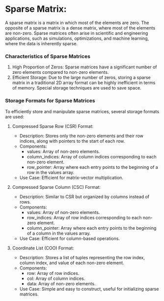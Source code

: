 # Sparse Matrix:
A sparse matrix is a matrix in which most of the elements are zero. The opposite of a sparse matrix is a dense matrix, where most of the elements are non-zero. Sparse matrices often arise in scientific and engineering applications, such as simulations, optimizations, and machine learning, where the data is inherently sparse.

### Characteristics of Sparse Matrices
1. High Proportion of Zeros: Sparse matrices have a significant number of zero elements compared to non-zero elements.
2. Efficient Storage: Due to the large number of zeros, storing a sparse matrix in a traditional 2D array format can be highly inefficient in terms of memory. Special storage techniques are used to save space.
### Storage Formats for Sparse Matrices
To efficiently store and manipulate sparse matrices, several storage formats are used:

1. Compressed Sparse Row (CSR) Format:

    - Description: Stores only the non-zero elements and their row indices, along with pointers to the start of each row.
    - Components:
        - values: Array of non-zero elements.
        - column_indices: Array of column indices corresponding to each non-zero element.
        - row_pointer: Array where each entry points to the beginning of a row in the values array.
    - Use Case: Efficient for matrix-vector multiplication.
2. Compressed Sparse Column (CSC) Format:

    - Description: Similar to CSR but organized by columns instead of rows.
    - Components:
        - values: Array of non-zero elements.
        - row_indices: Array of row indices corresponding to each non-zero element.
        - column_pointer: Array where each entry points to the beginning of a column in the values array.
    - Use Case: Efficient for column-based operations.
3. Coordinate List (COO) Format:

    - Description: Stores a list of tuples representing the row index, column index, and value of each non-zero element.
    - Components:
        - row: Array of row indices.
        - col: Array of column indices.
        - data: Array of non-zero elements.
    - Use Case: Simple and easy to construct, useful for initializing sparse matrices.

    